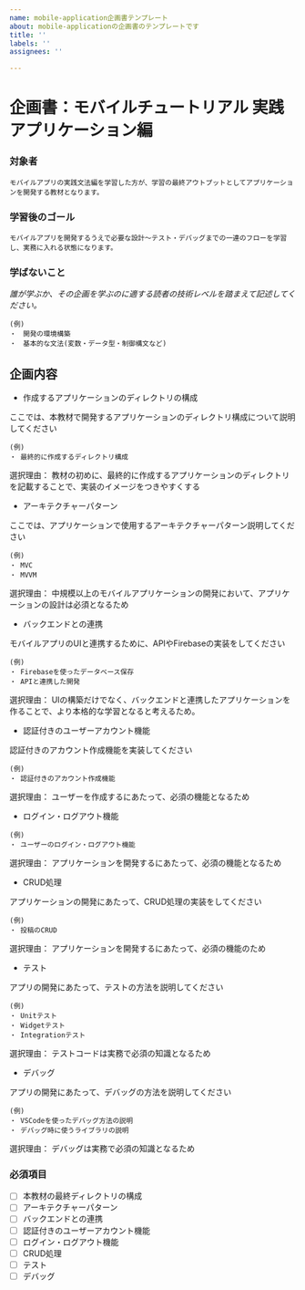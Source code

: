 ```yaml
---
name: mobile-application企画書テンプレート
about: mobile-applicationの企画書のテンプレートです
title: ''
labels: ''
assignees: ''

---
```



# 企画書：モバイルチュートリアル 実践アプリケーション編

### 対象者
```
モバイルアプリの実践文法編を学習した方が、学習の最終アウトプットとしてアプリケーションを開発する教材となります。
```

### 学習後のゴール
```
モバイルアプリを開発するうえで必要な設計〜テスト・デバッグまでの一連のフローを学習し、実務に入れる状態になります。
```

### 学ばないこと
_誰が学ぶか、その企画を学ぶのに適する読者の技術レベルを踏まえて記述してください。_
```
(例)
・　開発の環境構築
・　基本的な文法(変数・データ型・制御構文など)
```

## 企画内容

- 作成するアプリケーションのディレクトリの構成

ここでは、本教材で開発するアプリケーションのディレクトリ構成について説明してください

```
(例)
・ 最終的に作成するディレクトリ構成
```
選択理由： 教材の初めに、最終的に作成するアプリケーションのディレクトリを記載することで、実装のイメージをつきやすくする

- アーキテクチャーパターン

ここでは、アプリケーションで使用するアーキテクチャーパターン説明してください

```
(例)
・ MVC
・ MVVM
```
選択理由： 中規模以上のモバイルアプリケーションの開発において、アプリケーションの設計は必須となるため

- バックエンドとの連携

モバイルアプリのUIと連携するために、APIやFirebaseの実装をしてください
```
(例)
・ Firebaseを使ったデータベース保存
・ APIと連携した開発
```
選択理由： UIの構築だけでなく、バックエンドと連携したアプリケーションを作ることで、より本格的な学習となると考えるため。

- 認証付きのユーザーアカウント機能

認証付きのアカウント作成機能を実装してください
```
(例)
・ 認証付きのアカウント作成機能
```
選択理由： ユーザーを作成するにあたって、必須の機能となるため

- ログイン・ログアウト機能
```
(例)
・ ユーザーのログイン・ログアウト機能
```
選択理由： アプリケーションを開発するにあたって、必須の機能となるため

- CRUD処理

アプリケーションの開発にあたって、CRUD処理の実装をしてください
```
(例)
・ 投稿のCRUD
```
選択理由： アプリケーションを開発するにあたって、必須の機能のため

- テスト

アプリの開発にあたって、テストの方法を説明してください
```
(例)
・ Unitテスト
・ Widgetテスト
・ Integrationテスト
```
選択理由： テストコードは実務で必須の知識となるため

- デバッグ

アプリの開発にあたって、デバッグの方法を説明してください
```
(例)
・ VSCodeを使ったデバッグ方法の説明
・ デバッグ時に使うライブラリの説明
```
選択理由： デバッグは実務で必須の知識となるため

### 必須項目

- [ ]  本教材の最終ディレクトリの構成
- [ ]  アーキテクチャーパターン
- [ ]  バックエンドとの連携
- [ ]  認証付きのユーザーアカウント機能
- [ ]  ログイン・ログアウト機能
- [ ]  CRUD処理
- [ ]  テスト
- [ ]  デバッグ
